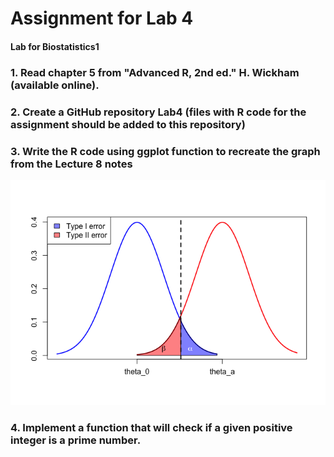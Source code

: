 # Assignment for Lab 4
#### Lab for Biostatistics1

### 1. Read chapter 5 from "Advanced R, 2nd ed." H. Wickham (available online).

### 2. Create a GitHub repository Lab4 (files with R code for the assignment should be added to this repository)

### 3. Write the R code using ggplot function to recreate the graph from the Lecture 8 notes

![](assignment4_Lab4_files/figure-markdown_github/unnamed-chunk-1-1.png)

### 4. Implement a function that will check if a given positive integer is a prime number.
